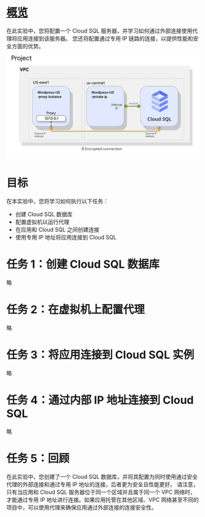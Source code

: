 # [概览](https://www.cloudskillsboost.google/course_sessions/5373246/labs/386470)
在此实验中，您将配置一个 Cloud SQL 服务器，并学习如何通过外部连接使用代理将应用连接到该服务器。 您还将配置通过专用 IP 链路的连接，以提供性能和安全方面的优势。 
![](../images/cloud-sql-lab.png)

# 目标
在本实验中，您将学习如何执行以下任务：
* 创建 Cloud SQL 数据库
* 配置虚拟机以运行代理
* 在应用和 Cloud SQL 之间创建连接
* 使用专用 IP 地址将应用连接到 Cloud SQL

# 任务 1：创建 Cloud SQL 数据库
略

# 任务 2：在虚拟机上配置代理
略

# 任务 3：将应用连接到 Cloud SQL 实例
略

# 任务 4：通过内部 IP 地址连接到 Cloud SQL
略

# 任务 5：回顾
在此实验中，您创建了一个 Cloud SQL 数据库，并将其配置为同时使用通过安全代理的外部连接和通过专用 IP 地址的连接，后者更为安全且性能更好。 请注意，只有当应用和 Cloud SQL 服务器位于同一个区域并且属于同一个 VPC 网络时，才能通过专用 IP 地址进行连接。如果应用托管在其他区域、VPC 网络甚至不同的项目中，可以使用代理来确保应用通过外部连接的连接安全性。
